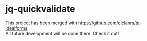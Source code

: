 # jq-quickvalidate

This project has been merged with https://github.com/elclanrs/jq-idealforms.   
All future development will be done there. Check it out!